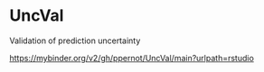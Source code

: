 # UncVal
Validation of prediction uncertainty

https://mybinder.org/v2/gh/ppernot/UncVal/main?urlpath=rstudio

